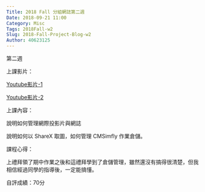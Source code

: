 ```yaml
---
Title: 2018 Fall 分組網誌第二週
Date: 2018-09-21 11:00
Category: Misc
Tags: 2018Fall-w2
Slug: 2018-Fall-Project-Blog-w2
Author: 40623125
---
```


第二週

<!-- PELICAN_END_SUMMARY -->

上課影片：

[Youtube影片-1](https://www.youtube.com/watch?v=hEkMv2KqixY&t=141s)

[Youtube影片-2](https://www.youtube.com/watch?v=PNfuu95a3ns&t=746s)


上課內容：

說明如何管理網際投影片與網誌

說明如何以 ShareX 取圖，如何管理 CMSimfly 作業倉儲。

課程心得：

上禮拜領了期中作業之後和這禮拜學到了倉儲管理，雖然還沒有搞得很清楚，但我相信經過同學的指導後，一定能搞懂。

自評成績：70分
